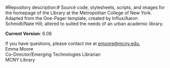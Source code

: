 #Repository description:#
Source code, stylesheets, scripts, and images for the homepage of the Library at the Metropolitan College of New York.  
Adapted from the One-Pager template, created by Influx/Aaron Schmidt/Nate Hill; altered to suited the needs of an 
urban academic library.

**Current Version**: 6.08

If you have questions, please contact me at [emoore@mcny.edu.](mailto:emoore@mcny.edu)  
Emma Moore  
Co-Director/Emerging Technologies Librarian  
MCNY Library
